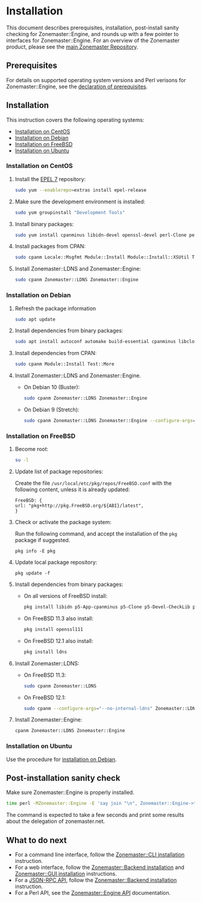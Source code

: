 # Installation

This document describes prerequisites, installation, post-install sanity
checking for Zonemaster::Engine, and rounds up with a few pointer to interfaces
for Zonemaster::Engine. For an overview of the Zonemaster product, please see
the [main Zonemaster Repository].


## Prerequisites

For details on supported operating system versions and Perl verisons for
Zonemaster::Engine, see the [declaration of prerequisites].


## Installation

This instruction covers the following operating systems:

 * [Installation on CentOS]
 * [Installation on Debian]
 * [Installation on FreeBSD]
 * [Installation on Ubuntu]


### Installation on CentOS

1) Install the [EPEL 7][EPEL] repository:

   ```sh
   sudo yum --enablerepo=extras install epel-release
   ```

2) Make sure the development environment is installed:

   ```sh
   sudo yum groupinstall "Development Tools"
   ```

3) Install binary packages:

   ```sh
   sudo yum install cpanminus libidn-devel openssl-devel perl-Clone perl-core perl-Devel-CheckLib perl-Email-Valid perl-File-ShareDir perl-File-Slurp perl-libintl perl-IO-Socket-INET6 perl-JSON-PP perl-List-MoreUtils perl-Module-Find perl-Moose perl-Net-IP perl-Pod-Coverage perl-Readonly-XS perl-Test-Differences perl-Test-Exception perl-Test-Fatal perl-Test-Pod perl-Text-CSV perl-YAML
   ```

4) Install packages from CPAN:

   ```sh
   sudo cpanm Locale::Msgfmt Module::Install Module::Install::XSUtil Test::More
   ```

5) Install Zonemaster::LDNS and Zonemaster::Engine:

   ```sh
   sudo cpanm Zonemaster::LDNS Zonemaster::Engine
   ```

### Installation on Debian

1) Refresh the package information

   ```sh
   sudo apt update
   ```

2) Install dependencies from binary packages:

   ```sh
   sudo apt install autoconf automake build-essential cpanminus libclone-perl libdevel-checklib-perl libemail-valid-perl libfile-sharedir-perl libfile-slurp-perl libidn11-dev libintl-perl libio-socket-inet6-perl libjson-pp-perl liblist-moreutils-perl liblocale-msgfmt-perl libmodule-find-perl libmodule-install-xsutil-perl libmoose-perl libnet-ip-perl libpod-coverage-perl libreadonly-xs-perl libssl-dev libtest-differences-perl libtest-exception-perl libtest-fatal-perl libtest-pod-perl libtext-csv-perl libtool m4
   ```

3) Install dependencies from CPAN:

   ```sh
   sudo cpanm Module::Install Test::More
   ```

4) Install Zonemaster::LDNS and Zonemaster::Engine.

   * On Debian 10 (Buster):

     ```sh
     sudo cpanm Zonemaster::LDNS Zonemaster::Engine
     ```

   * On Debian 9 (Stretch):

     ```sh
     sudo cpanm Zonemaster::LDNS Zonemaster::Engine --configure-args="--no-ed25519"
     ```


### Installation on FreeBSD

1) Become root:

   ```sh
   su -l
   ```

2) Update list of package repositories:

   Create the file `/usr/local/etc/pkg/repos/FreeBSD.conf` with the 
   following content, unless it is already updated:

   ```
   FreeBSD: {
   url: "pkg+http://pkg.FreeBSD.org/${ABI}/latest",
   }
   ```

3) Check or activate the package system:

   Run the following command, and accept the installation of the `pkg` package
   if suggested.

   ```
   pkg info -E pkg
   ```

4) Update local package repository:

   ```
   pkg update -f
   ```

5) Install dependencies from binary packages:

   * On all versions of FreeBSD install:

     ```sh
     pkg install libidn p5-App-cpanminus p5-Clone p5-Devel-CheckLib p5-Email-Valid p5-File-ShareDir p5-File-Slurp p5-IO-Socket-INET6 p5-JSON-PP p5-List-MoreUtils p5-Locale-libintl p5-Locale-Msgfmt p5-Module-Find p5-Module-Install p5-Module-Install-XSUtil p5-Moose p5-Net-IP-XS p5-Pod-Coverage p5-Readonly-XS p5-Test-Differences p5-Test-Exception p5-Test-Fatal p5-Test-Pod p5-Text-CSV
     ```

   * On FreeBSD 11.3 also install:

     ```sh
     pkg install openssl111
     ```

   * On FreeBSD 12.1 also install:

     ```sh
     pkg install ldns
     ```

6) Install Zonemaster::LDNS:

   * On FreeBSD 11.3:

     ```sh
     sudo cpanm Zonemaster::LDNS
     ```

   * On FreeBSD 12.1:

     ```sh
     sudo cpanm --configure-args="--no-internal-ldns" Zonemaster::LDNS
     ```

7) Install Zonemaster::Engine:

   ```sh
   cpanm Zonemaster::LDNS Zonemaster::Engine
   ```


### Installation on Ubuntu

Use the procedure for [installation on Debian].


## Post-installation sanity check

Make sure Zonemaster::Engine is properly installed.

```sh
time perl -MZonemaster::Engine -E 'say join "\n", Zonemaster::Engine->test_module("BASIC", "zonemaster.net")'
```

The command is expected to take a few seconds and print some results about the delegation of zonemaster.net.


## What to do next

* For a command line interface, follow the [Zonemaster::CLI installation] instruction.
* For a web interface, follow the [Zonemaster::Backend installation] and [Zonemaster::GUI installation] instructions.
* For a [JSON-RPC API], follow the [Zonemaster::Backend installation] instruction.
* For a Perl API, see the [Zonemaster::Engine API] documentation.


[Declaration of prerequisites]: https://github.com/zonemaster/zonemaster#prerequisites
[EPEL]: https://fedoraproject.org/wiki/EPEL
[Installation on CentOS]: #installation-on-centos
[Installation on Debian]: #installation-on-debian
[Installation on FreeBSD]: #installation-on-freebsd
[Installation on Ubuntu]: #installation-on-ubuntu
[JSON-RPC API]: https://github.com/zonemaster/zonemaster-backend/blob/master/docs/API.md
[Main Zonemaster Repository]: https://github.com/zonemaster/zonemaster
[Zonemaster::Backend installation]: https://github.com/zonemaster/zonemaster-backend/blob/master/docs/Installation.md
[Zonemaster::CLI installation]: https://github.com/zonemaster/zonemaster-cli/blob/master/docs/Installation.md
[Zonemaster::Engine API]: http://search.cpan.org/~znmstr/Zonemaster-Engine/lib/Zonemaster/Engine/Overview.pod
[Zonemaster::GUI installation]: https://github.com/zonemaster/zonemaster-gui/blob/master/docs/Installation.md
